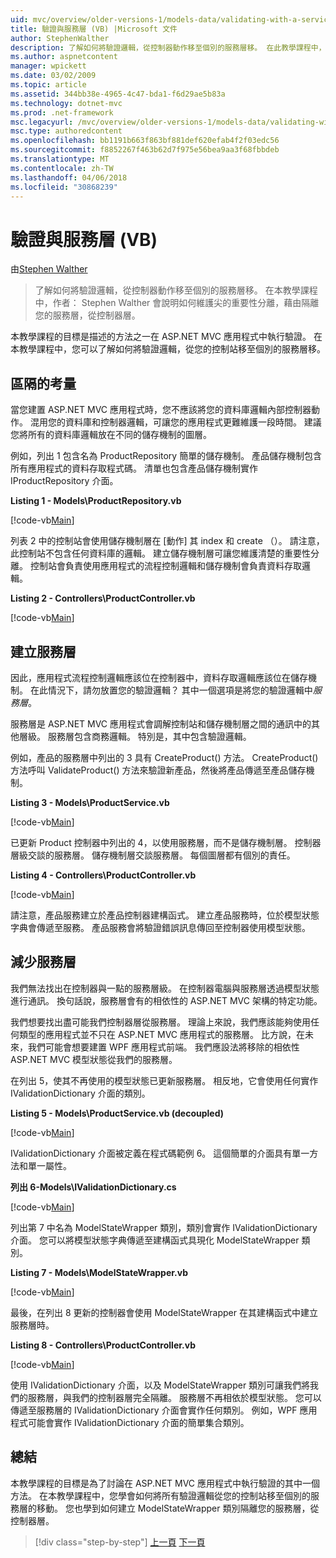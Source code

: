 ```yaml
---
uid: mvc/overview/older-versions-1/models-data/validating-with-a-service-layer-vb
title: 驗證與服務層 (VB) |Microsoft 文件
author: StephenWalther
description: 了解如何將驗證邏輯，從控制器動作移至個別的服務層移。 在此教學課程中，說明作者： Stephen Walther 如何您...
ms.author: aspnetcontent
manager: wpickett
ms.date: 03/02/2009
ms.topic: article
ms.assetid: 344bb38e-4965-4c47-bda1-f6d29ae5b83a
ms.technology: dotnet-mvc
ms.prod: .net-framework
msc.legacyurl: /mvc/overview/older-versions-1/models-data/validating-with-a-service-layer-vb
msc.type: authoredcontent
ms.openlocfilehash: bb1191b663f863bf881def620efab4f2f03edc56
ms.sourcegitcommit: f8852267f463b62d7f975e56bea9aa3f68fbbdeb
ms.translationtype: MT
ms.contentlocale: zh-TW
ms.lasthandoff: 04/06/2018
ms.locfileid: "30868239"
---
```

<a name="validating-with-a-service-layer-vb"></a>驗證與服務層 (VB)
====================
由[Stephen Walther](https://github.com/StephenWalther)

> 了解如何將驗證邏輯，從控制器動作移至個別的服務層移。 在本教學課程中，作者： Stephen Walther 會說明如何維護尖的重要性分離，藉由隔離您的服務層，從控制器層。


本教學課程的目標是描述的方法之一在 ASP.NET MVC 應用程式中執行驗證。 在本教學課程中，您可以了解如何將驗證邏輯，從您的控制站移至個別的服務層移。

## <a name="separating-concerns"></a>區隔的考量

當您建置 ASP.NET MVC 應用程式時，您不應該將您的資料庫邏輯內部控制器動作。 混用您的資料庫和控制器邏輯，可讓您的應用程式更難維護一段時間。 建議您將所有的資料庫邏輯放在不同的儲存機制的圖層。

例如，列出 1 包含名為 ProductRepository 簡單的儲存機制。 產品儲存機制包含所有應用程式的資料存取程式碼。 清單也包含產品儲存機制實作 IProductRepository 介面。

**Listing 1 - Models\ProductRepository.vb**

[!code-vb[Main](validating-with-a-service-layer-vb/samples/sample1.vb)]

列表 2 中的控制站會使用儲存機制層在 [動作] 其 index 和 create （）。 請注意，此控制站不包含任何資料庫的邏輯。 建立儲存機制層可讓您維護清楚的重要性分離。 控制站會負責使用應用程式的流程控制邏輯和儲存機制會負責資料存取邏輯。

**Listing 2 - Controllers\ProductController.vb**

[!code-vb[Main](validating-with-a-service-layer-vb/samples/sample2.vb)]

## <a name="creating-a-service-layer"></a>建立服務層

因此，應用程式流程控制邏輯應該位在控制器中，資料存取邏輯應該位在儲存機制。 在此情況下，請勿放置您的驗證邏輯？ 其中一個選項是將您的驗證邏輯中*服務層*。

服務層是 ASP.NET MVC 應用程式會調解控制站和儲存機制層之間的通訊中的其他層級。 服務層包含商務邏輯。 特別是，其中包含驗證邏輯。

例如，產品的服務層中列出的 3 具有 CreateProduct() 方法。 CreateProduct() 方法呼叫 ValidateProduct() 方法來驗證新產品，然後將產品傳遞至產品儲存機制。

**Listing 3 - Models\ProductService.vb**

[!code-vb[Main](validating-with-a-service-layer-vb/samples/sample3.vb)]

已更新 Product 控制器中列出的 4，以使用服務層，而不是儲存機制層。 控制器層級交談的服務層。 儲存機制層交談服務層。 每個圖層都有個別的責任。

**Listing 4 - Controllers\ProductController.vb**

[!code-vb[Main](validating-with-a-service-layer-vb/samples/sample4.vb)]

請注意，產品服務建立於產品控制器建構函式。 建立產品服務時，位於模型狀態字典會傳遞至服務。 產品服務會將驗證錯誤訊息傳回至控制器使用模型狀態。

## <a name="decoupling-the-service-layer"></a>減少服務層

我們無法找出在控制器與一點的服務層級。 在控制器電腦與服務層透過模型狀態進行通訊。 換句話說，服務層會有的相依性的 ASP.NET MVC 架構的特定功能。

我們想要找出盡可能我們控制器層從服務層。 理論上來說，我們應該能夠使用任何類型的應用程式並不只在 ASP.NET MVC 應用程式的服務層。 比方說，在未來，我們可能會想要建置 WPF 應用程式前端。 我們應設法將移除的相依性 ASP.NET MVC 模型狀態從我們的服務層。

在列出 5，使其不再使用的模型狀態已更新服務層。 相反地，它會使用任何實作 IValidationDictionary 介面的類別。

**Listing 5 - Models\ProductService.vb (decoupled)**

[!code-vb[Main](validating-with-a-service-layer-vb/samples/sample5.vb)]

IValidationDictionary 介面被定義在程式碼範例 6。 這個簡單的介面具有單一方法和單一屬性。

**列出 6-Models\IValidationDictionary.cs**

[!code-vb[Main](validating-with-a-service-layer-vb/samples/sample6.vb)]

列出第 7 中名為 ModelStateWrapper 類別，類別會實作 IValidationDictionary 介面。 您可以將模型狀態字典傳遞至建構函式具現化 ModelStateWrapper 類別。

**Listing 7 - Models\ModelStateWrapper.vb**

[!code-vb[Main](validating-with-a-service-layer-vb/samples/sample7.vb)]

最後，在列出 8 更新的控制器會使用 ModelStateWrapper 在其建構函式中建立服務層時。

**Listing 8 - Controllers\ProductController.vb**

[!code-vb[Main](validating-with-a-service-layer-vb/samples/sample8.vb)]

使用 IValidationDictionary 介面，以及 ModelStateWrapper 類別可讓我們將我們的服務層，與我們的控制器層完全隔離。 服務層不再相依於模型狀態。 您可以傳遞至服務層的 IValidationDictionary 介面會實作任何類別。 例如，WPF 應用程式可能會實作 IValidationDictionary 介面的簡單集合類別。

## <a name="summary"></a>總結

本教學課程的目標是為了討論在 ASP.NET MVC 應用程式中執行驗證的其中一個方法。 在本教學課程中，您學會如何將所有驗證邏輯從您的控制站移至個別的服務層的移動。 您也學到如何建立 ModelStateWrapper 類別隔離您的服務層，從控制器層。

> [!div class="step-by-step"]
> [上一頁](validating-with-the-idataerrorinfo-interface-vb.md)
> [下一頁](validation-with-the-data-annotation-validators-vb.md)
